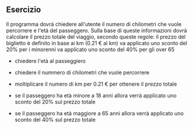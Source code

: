 ## Esercizio

Il programma dovrà chiedere all'utente il numero di chilometri che vuole percorrere e l'età del passeggero.
Sulla base di queste informazioni dovrà calcolare il prezzo totale del viaggio, secondo queste regole:
il prezzo del biglietto è definito in base ai km (0.21 € al km)
va applicato uno sconto del 20% per i minorenni
va applicato uno sconto del 40% per gli over 65

- chiedere l'età al passeggiero
- chiedere il nummero di chilometri che vuole percorrere

- moltiplicare il numero di km per 0.21 € per ottenere il prezzo totale

- se il passeggero ha età minore a 18 anni allora verrà applicato uno sconto del 20% sul prezzo totale

- se il passeggero ha età maggiore a 65 anni allora verrà applicato uno sconto del 40% sul prezzo totale
